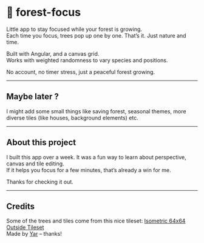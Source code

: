 # 🌲 forest-focus

Little app to stay focused while your forest is growing.  
Each time you focus, trees pop up one by one. That’s it. Just nature and time.

Built with Angular, and a canvas grid.  
Works with weighted randomness to vary species and positions.

No account, no timer stress, just a peaceful forest growing.

---

## Maybe later ?

I might add some small things like saving forest, seasonal themes, more diverse tiles (like houses, background elements) etc.

---

## About this project

I built this app over a week.
It was a fun way to learn about perspective, canvas and tile editing.  
If it helps you focus for a few minutes, that’s already a win for me.

Thanks for checking it out.

---

## Credits

Some of the trees and tiles come from this nice tileset:
[Isometric 64x64 Outside Tileset](https://opengameart.org/content/isometric-64x64-outside-tileset)  
Made by [Yar](https://opengameart.org/users/yar) – thanks!

